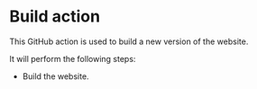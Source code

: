 
# Build action

This GitHub action is used to build a new version of the website.

It will perform the following steps:

- Build the website.